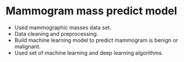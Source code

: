 # Mammogram mass predict model
- Used mammographic masses data set.
- Data cleaning and preprocessing.
- Build machine learning model to predict mammogram is benign or malignant.
- Used set of machine learning and deep learning algorithms.